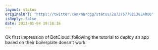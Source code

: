 ```yaml
---
layout: status
originalUrl: 'https://twitter.com/marcgg/status/287276779213824000'
isReply: false
date: 2013-01-04 19:18:16
---
```


Ok first impression of DotCloud: following the tutorial to deploy an app based on their boilerplate doesn't work.
